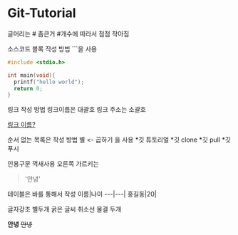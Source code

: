 # Git-Tutorial

글머리는 # 좀큰거 #개수에 따라서 점점 작아짐

소스코드 블록 작성 방법 ```을 사용
```c
#include <stdio.h>

int main(void){
  printf("hello world");
  return 0;
}
```

링크 작성 방법 링크이름은 대괄호 링크 주소는 소괄호

[링크 이름?](http://naver.com)

순서 없는 목록은 작성 방법 별 <- 곱하기 을 사용
*깃 튜토리얼
 *깃 clone
 *깃 pull
 *깃 푸시

인용구문 꺽새사용 오른쪽 가르키는

>'안녕'

테이블은 바를 통해서 작성
이름|나이
---|---|
홍길동|20|

글자강조 별두개 굵은 글씨 취소선 물결 두개

**안녕** ~~안녕~~

